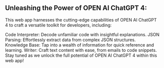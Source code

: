 ## Unleashing the Power of OPEN AI ChatGPT 4:

This web app harnesses the cutting-edge capabilities of OPEN AI ChatGPT 4 to craft a versatile toolkit for developers, including:

Code Interpreter: Decode unfamiliar code with insightful explanations.
JSON Parsing: Effortlessly extract data from complex JSON structures.
Knowledge Base: Tap into a wealth of information for quick reference and learning.
Writer: Craft text content with ease, from emails to code snippets.
Stay tuned as we unlock the full potential of OPEN AI ChatGPT 4 within this web app!
